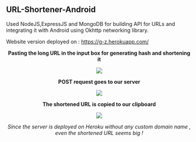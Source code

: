 ## URL-Shortener-Android
Used NodeJS,ExpressJS and MongoDB for building API for URLs and integrating it with Android using Okhttp networking library.

Website version deployed on : https://g-z.herokuapp.com/

<p align="center">
  <b>Pasting the long URL in the input box for generating hash and shortening it</b>
</p> 

<p align="center">
  <img src="https://user-images.githubusercontent.com/35667308/52449034-d5c53400-2b5b-11e9-8320-31e98dda63ae.png"  
</p> 

<p align="center">
  <b>POST request goes to our server</b>
</p> 

<p align="center">
  <img src="https://user-images.githubusercontent.com/35667308/52449086-06a56900-2b5c-11e9-9251-f6c8e2b0e0f4.png"  
</p>

<p align="center">
  <b>The shortened URL is copied to our clipboard</b>
</p> 

<p align="center">
  <img src="https://user-images.githubusercontent.com/35667308/52449045-dfe73280-2b5b-11e9-83a4-0774c4dea04f.png"  
</p>


<p align="center">
  <i>Since the server is deployed on Heroku without any custom domain name , even the shortened URL seems big !</i>
</p> 





